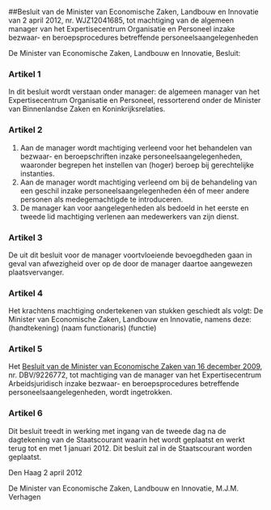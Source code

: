 <meta http-equiv='Content-Type' content='text/html; charset=utf-8' />

##Besluit van de Minister van Economische Zaken, Landbouw en Innovatie van 2 april 2012, nr. WJZ12041685, tot machtiging van de algemeen manager van het Expertisecentrum Organisatie en Personeel inzake bezwaar- en beroepsprocedures betreffende personeelsaangelegenheden

De Minister van Economische Zaken, Landbouw en Innovatie,  Besluit:    

### Artikel  1  

In dit besluit wordt verstaan onder manager: de algemeen manager van het Expertisecentrum Organisatie en Personeel, ressorterend onder de Minister van Binnenlandse Zaken en Koninkrijksrelaties. 

### Artikel  2  

1.  Aan de manager wordt machtiging verleend voor het behandelen van bezwaar- en beroepschriften inzake personeelsaangelegenheden, waaronder begrepen het instellen van (hoger) beroep bij gerechtelijke instanties.   
2.  Aan de manager wordt machtiging verleend om bij de behandeling van een geschil inzake personeelsaangelegenheden één of meer andere personen als medegemachtigde te introduceren.   
3.  De manager kan voor aangelegenheden als bedoeld in het eerste en tweede lid machtiging verlenen aan medewerkers van zijn dienst.  

### Artikel  3  

De uit dit besluit voor de manager voortvloeiende bevoegdheden gaan in geval van afwezigheid over op de door de manager daartoe aangewezen plaatsvervanger. 

### Artikel  4  

Het krachtens machtiging ondertekenen van stukken geschiedt als volgt: De Minister van Economische Zaken, Landbouw en Innovatie, namens deze: (handtekening) (naam functionaris) (functie) 

### Artikel  5  

Het [Besluit van de Minister van Economische Zaken van 16 december 2009](../../../../../../../../../../ministeriele-regeling/besluit/machtiging/manager/expertisecentrum/arbeidsjuridisch/inzake/etc/BWBR0026973/README.md), nr. DBV/9226772, tot machtiging van de manager van het Expertisecentrum Arbeidsjuridisch inzake bezwaar- en beroepsprocedures betreffende personeelsaangelegenheden, wordt ingetrokken. 

### Artikel  6  

Dit besluit treedt in werking met ingang van de tweede dag na de dagtekening van de Staatscourant waarin het wordt geplaatst en werkt terug tot en met 1 januari 2012. 
Dit besluit zal in de Staatscourant worden geplaatst.   

Den Haag 
2 april 2012   

De 
Minister van Economische Zaken, Landbouw en Innovatie, 
M.J.M. Verhagen     

